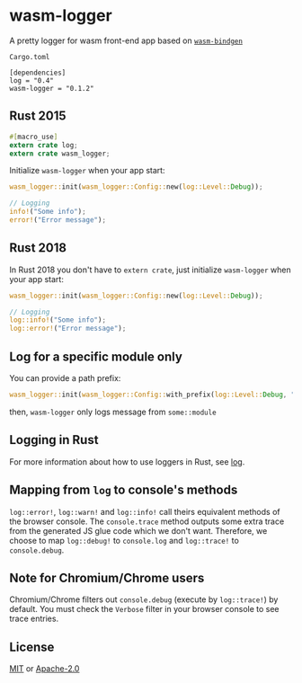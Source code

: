 # wasm-logger

A pretty logger for wasm front-end app based on [`wasm-bindgen`](https://github.com/rustwasm/wasm-bindgen)

`Cargo.toml`
```
[dependencies]
log = "0.4"
wasm-logger = "0.1.2"
```
## Rust 2015

```rust
#[macro_use]
extern crate log;
extern crate wasm_logger;
```

Initialize `wasm-logger` when your app start:
```rust
wasm_logger::init(wasm_logger::Config::new(log::Level::Debug));

// Logging
info!("Some info");
error!("Error message");
```

## Rust 2018
In Rust 2018 you don't have to `extern crate`, just initialize `wasm-logger` when your app start:
```rust
wasm_logger::init(wasm_logger::Config::new(log::Level::Debug));

// Logging
log::info!("Some info");
log::error!("Error message");
```

## Log for a specific module only

You can provide a path prefix:
```rust
wasm_logger::init(wasm_logger::Config::with_prefix(log::Level::Debug, "some::module"));
```

then, `wasm-logger` only logs message from `some::module` 

## Logging in Rust

For more information about how to use loggers in Rust, see [log](https://crates.io/crates/log).

## Mapping from `log` to console's methods
`log::error!`, `log::warn!` and `log::info!` call theirs equivalent methods of the browser console. The `console.trace` method outputs some extra trace from the generated JS glue code which we don't want. Therefore, we choose to map `log::debug!` to `console.log` and `log::trace!` to `console.debug`.

## Note for Chromium/Chrome users

Chromium/Chrome filters out `console.debug` (execute by `log::trace!`) by default. You must check the `Verbose` filter in your browser console to see trace entries.

## License
[MIT](http://opensource.org/licenses/MIT)
or
[Apache-2.0](http://www.apache.org/licenses/LICENSE-2.0)
